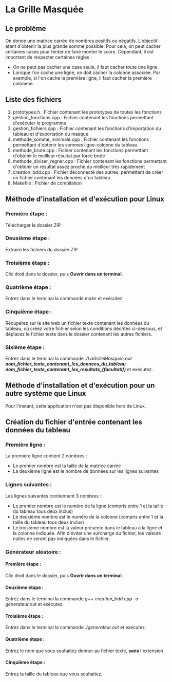 # La Grille Masquée
## Le problème
On donne une matrice carrée de nombres positifs ou négatifs. L'objectif étant d'obtenir la plus grande somme possible.
Pour cela, on peut cacher certaines cases pour tenter de faire monter le score.
Cependant, il est important de respecter certaines règles :
* On ne peut pas cacher une case seule, il faut cacher toute une ligne.
* Lorsque l'on cache une ligne, on doit cacher la colonne associée. Par exemple, si l'on cache la première ligne, il faut cacher la première colonene.
## Liste des fichiers
1. prototypes.h : Fichier contenant les prototypes de toutes les fonctions
2. gestion_fonctions.cpp : Fichier contenant les fonctions permettant d'exécuter le programme
3. gestion_fichiers.cpp : Fichier contenant les fonctions d'importation du tableau et d'exportation du masque
4. methode_somme_minimale.cpp : Fichier contenant les fonctions permettant d'obtenir les sommes ligne-colonne du tableau
5. methode_brute.cpp : Fichier contenant les fonctions permettant d'obtenir le meilleur résultat par force brute
6. methode_diviser_regner.cpp : Fichier contenant les fonctions permettant d'obtenir un résultat assez proche du meilleur très rapidement
7. creation_bdd.cpp : Fichier déconnecté des autres, permettant de créer un fichier contenant les données d'un tableau
8. Makefile : Fichier de compilation
## Méthode d'installation et d'exécution pour Linux
### Première étape :
Télécharger le dossier ZIP
### Deuxième étape :
Extraire les fichiers du dossier ZIP
### Troisième étape :
Clic droit dans le dossier, puis **Ouvrir dans un terminal**.
### Quatrième étape :
Entrez dans le terminal la commande *make* et exécutez.
### Cinquième étape :
Récupérez sur le site web un fichier texte contenant les données du tableau, où créez votre fichier selon les conditions décrites ci-dessous, et déplacez le fichier texte dans le dossier contenant les autres fichiers.
### Sixième étape :
Entrez dans le terminal la commande *./LaGrilleMasquee.out **nom_fichier_texte_contenant_les_donnees_du_tableau** **nom_fichier_texte_contenant_les_resultats_(facultatif)*** et exécutez.
## Méthode d'installation et d'exécution pour un autre système que Linux
Pour l'instant, cette application n'est pas disponible hors de Linux.
## Création du fichier d'entrée contenant les données du tableau
### Première ligne :
La première ligne contient 2 nombres :
* Le premier nombre est la taille de la matrice carrée
* La deuxième ligne est le nombre de données sur les lignes suivantes
### Lignes suivantes :
Les lignes suivantes contiennent 3 nombres :
* Le premier nombre est le numéro de la ligne (compris entre 1 et la taille du tableau tous deux inclus)
* Le deuxième nombre est le numéro de la colonne (compris entre 1 et la taille du tableau tous deux inclus)
* Le troisième nombre est la valeur présente dans le tableau à la ligne et la colonne indiquée.
Afin d'éviter une surcharge du fichier, les valeurs nulles ne seront pas indiquées dans le fichier.
### Générateur aléatoire :
#### Première étape :
Clic droit dans le dossier, puis **Ouvrir dans un terminal**.
#### Deuxième étape :
Entrez dans le terminal la commande *g++ creation_bdd.cpp -o generateur.out* et exécutez.
#### Troisième étape :
Entrez dans le terminal la commande *./generateur.out* et exécutez.
#### Quatrième étape :
Entrez le nom que vous souhaitez donner au fichier texte, **sans** l'extension.
#### Cinquième étape :
Entrez la taille du tableau que vous souhaitez.
